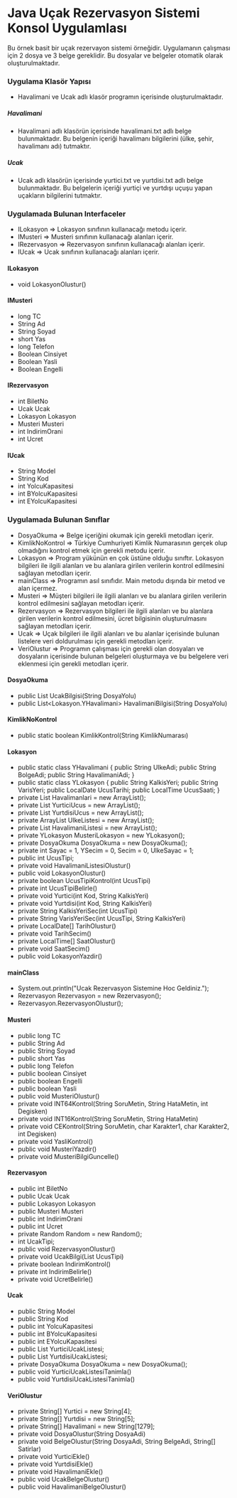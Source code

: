# Java Uçak Rezervasyon Sistemi Konsol Uygulamlası

Bu örnek basit bir uçak rezervayon sistemi örneğidir. Uygulamanın çalışması için 2 dosya ve 3 belge gereklidir. Bu dosyalar ve belgeler otomatik olarak oluşturulmaktadır.

### Uygulama Klasör Yapısı
* Havalimani ve Ucak adlı klasör programın içerisinde oluşturulmaktadır.

##### Havalimani
* Havalimani adlı klasörün içerisinde havalimani.txt adlı belge bulunmaktadır. Bu belgenin içeriği havalimanı bilgilerini (ülke, şehir, havalimanı adı) tutmaktır.

##### Ucak
* Ucak adlı klasörün içerisinde yurtici.txt ve yurtdisi.txt adlı belge bulunmaktadır. Bu belgelerin içeriği yurtiçi ve yurtdışı uçuşu yapan uçakların bilgilerini tutmaktır.

### Uygulamada Bulunan Interfaceler
* ILokasyon => Lokasyon sınıfının kullanacağı metodu içerir.
* IMusteri => Musteri sınıfının kullanacağı alanları içerir.
* IRezervasyon => Rezervasyon sınıfının kullanacağı alanları içerir.
* IUcak => Ucak sınıfının kullanacağı alanları içerir.

#### ILokasyon
* void LokasyonOlustur()

#### IMusteri
* long TC
* String Ad
* String Soyad
* short Yas
* long Telefon
* Boolean Cinsiyet
* Boolean Yasli
* Boolean Engelli

#### IRezervasyon
* int BiletNo
* Ucak Ucak
* Lokasyon Lokasyon
* Musteri Musteri
* int IndirimOrani
* int Ucret

#### IUcak
* String Model
* String Kod
* int YolcuKapasitesi
* int BYolcuKapasitesi
* int EYolcuKapasitesi

### Uygulamada Bulunan Sınıflar
* DosyaOkuma => Belge içeriğini okumak için gerekli metodları içerir.
* KimlikNoKontrol => Türkiye Cumhuriyeti Kimlik Numarasının gerçek olup olmadığını kontrol etmek için gerekli metodu içerir.
* Lokasyon => Program yükünün en çok üstüne olduğu sınıftır. Lokasyon bilgileri ile ilgili alanları ve bu alanlara girilen verilerin kontrol edilmesini sağlayan metodları içerir.
* mainClass => Programın asıl sınıfıdır. Main metodu dışında bir metod ve alan içermez.
* Musteri => Müşteri bilgileri ile ilgili alanları ve bu alanlara girilen verilerin kontrol edilmesini sağlayan metodları içerir.
* Rezervasyon => Rezervasyon bilgileri ile ilgili alanları ve bu alanlara girilen verilerin kontrol edilmesini, ücret bilgisinin oluşturulmasını sağlayan metodları içerir.
* Ucak => Uçak bilgileri ile ilgili alanları ve bu alanlar içerisinde bulunan listelere veri doldurulması için gerekli metodları içerir.
* VeriOlustur => Programın çalışması için gerekli olan dosyaları ve dosyaların içerisinde bulunan belgeleri oluşturmaya ve bu belgelere veri eklenmesi için gerekli metodları içerir.

#### DosyaOkuma
* public List<Ucak> UcakBilgisi(String DosyaYolu)
* public List<Lokasyon.YHavalimani> HavalimaniBilgisi(String DosyaYolu)

#### KimlikNoKontrol
* public static boolean KimlikKontrol(String KimlikNumarası)

#### Lokasyon
* public static class YHavalimani { public String UlkeAdi; public String BolgeAdi; public String HavalimaniAdi; }
* public static class YLokasyon { public String KalkisYeri; public String VarisYeri; public LocalDate UcusTarihi; public LocalTime UcusSaati; }
* private List<YHavalimani> Havalimanlari = new ArrayList<YHavalimani>();
* private List<YHavalimani> YurticiUcus = new ArrayList<YHavalimani>();
* private List<YHavalimani> YurtdisiUcus = new ArrayList<YHavalimani>();
* private ArrayList<String> UlkeListesi = new ArrayList<String>();
* private List<YHavalimani> HavalimaniListesi = new ArrayList<YHavalimani>();
* private YLokasyon MusteriLokasyon = new YLokasyon();
* private DosyaOkuma DosyaOkuma = new DosyaOkuma();
* private int Sayac = 1, YSecim = 0, Secim = 0, UlkeSayac = 1;
* public int UcusTipi;
* private void HavalimaniListesiOlustur()
* public void LokasyonOlustur()
* private boolean UcusTipiKontrol(int UcusTipi)
* private int UcusTipiBelirle()
* private void Yurtici(int Kod, String KalkisYeri)
* private void Yurtdisi(int Kod, String KalkisYeri)
* private String KalkisYeriSec(int UcusTipi)
* private String VarisYeriSec(int UcusTipi, String KalkisYeri)
* private LocalDate[] TarihOlustur()
* private void TarihSecim()
* private LocalTime[] SaatOlustur()
* private void SaatSecim()
* public void LokasyonYazdir()

#### mainClass
* System.out.println("Ucak Rezervasyon Sistemine Hoc Geldiniz.");
* Rezervasyon Rezervasyon = new Rezervasyon();
* Rezervasyon.RezervasyonOlustur();

#### Musteri
* public long TC
* public String Ad
* public String Soyad
* public short Yas
* public long Telefon
* public boolean Cinsiyet
* public boolean Engelli
* public boolean Yasli
* public void MusteriOlustur()
* private void INT64Kontrol(String SoruMetin, String HataMetin, int Degisken)
* private void INT16Kontrol(String SoruMetin, String HataMetin)
* private void CEKontrol(String SoruMetin, char Karakter1, char Karakter2, int Degisken)
* private void YasliKontrol()
* public void MusteriYazdir()
* private void MusteriBilgiGuncelle()

#### Rezervasyon
* public int BiletNo
* public Ucak Ucak
* public Lokasyon Lokasyon
* public Musteri Musteri
* public int IndirimOrani
* public int Ucret
* private Random Random = new Random();
* int UcakTipi;
* public void RezervasyonOlustur()
* private void UcakBilgi(List<Ucak> UcusTipi)
* private boolean IndirimKontrol()
* private int IndirimBelirle()
* private void UcretBelirle()

#### Ucak
* public String Model
* public String Kod
* public int YolcuKapasitesi
* public int BYolcuKapasitesi
* public int EYolcuKapasitesi
* public List<Ucak> YurticiUcakListesi;
* public List<Ucak> YurtdisiUcakListesi;
* private DosyaOkuma DosyaOkuma = new DosyaOkuma();
* public void YurticiUcakListesiTanimla()
* public void YurtdisiUcakListesiTanimla()

#### VeriOlustur
* private String[] Yurtici = new String[4];
* private String[] Yurtdisi = new String[5];
* private String[] Havalimani = new String[1279];
* private void DosyaOlustur(String DosyaAdi)
* private void BelgeOlustur(String DosyaAdi, String BelgeAdi, String[] Satirlar)
* private void YurticiEkle()
* private void YurtdisiEkle()
* private void HavalimaniEkle()
* public void UcakBelgeOlustur()
* public void HavalimaniBelgeOlustur()